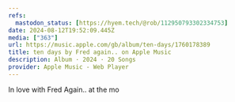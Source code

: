 ```yaml
---
refs:
  mastodon_status: [https://hyem.tech/@rob/112950793302334753]
date: 2024-08-12T19:52:09.445Z
media: ["363"]
url: https://music.apple.com/gb/album/ten-days/1760178389
title: ten days by Fred again.. on Apple Music
description: Album · 2024 · 20 Songs
provider: Apple Music - Web Player
---
```


In love with Fred Again.. at the mo
